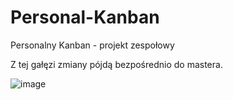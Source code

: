 # Personal-Kanban
Personalny Kanban - projekt zespołowy

Z tej gałęzi zmiany pójdą bezpośrednio do mastera.

![image](https://user-images.githubusercontent.com/29087969/47622661-cf103500-db07-11e8-8d50-0fb1bfe102c1.png)
